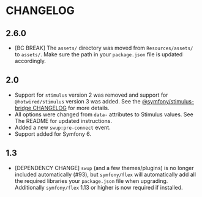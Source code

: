 # CHANGELOG

## 2.6.0

-   [BC BREAK] The `assets/` directory was moved from `Resources/assets/` to `assets/`. Make
    sure the path in your `package.json` file is updated accordingly.

## 2.0

-   Support for `stimulus` version 2 was removed and support for `@hotwired/stimulus`
    version 3 was added. See the [@symfony/stimulus-bridge CHANGELOG](https://github.com/symfony/stimulus-bridge/blob/main/CHANGELOG.md#300)
    for more details.
-   All options were changed from `data-` attributes to Stimulus values. See
    The README for updated instructions.
-   Added a new `swup:pre-connect` event.
-   Support added for Symfony 6.

## 1.3

-   [DEPENDENCY CHANGE] `swup` (and a few themes/plugins) is no longer included
    automatically (#93), but `symfony/flex` will automatically add all the
    required libraries your `package.json` file when upgrading. Additionally
    `symfony/flex` 1.13 or higher is now required if installed.
